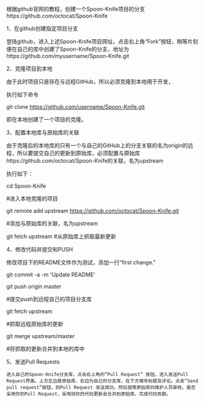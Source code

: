 根据github官网的教程，创建一个Spoon-Knife项目的分支https://github.com/octocat/Spoon-Knife

1、在github创建指定项目分支

登陆github，进入上述Spoon-Knife项目网址，点击右上角“Fork”按钮，稍等片刻便在自己的库中创建了Spoon-Knife的分支，地址为https://github.com/myusername/Spoon-Knife.git

2、克隆项目到本地

由于此时项目只是存在与远程GitHub，所以必须克隆到本地用于开发，

执行如下命令

git clone https://github.com/username/Spoon-Knife.git

即在本地创建了一个项目的克隆。

3、配置本地库与原始库的关联

由于克隆后的本地库的只有一个与自己的GitHub上的分支关联的名为origin的远程，所以要提交自己的更新到原始库，必须配置与原始库https://github.com/octocat/Spoon-Knife的关联，名为upstream

执行如下：

cd Spoon-Knife

#进入本地克隆的项目

git remote add upstream https://github.com/octocat/Spoon-Knife.git

#添加与原始库的关联，名为upstream

git fetch upstream
#从原始库上抓取最新更新

4、修改代码并提交和PUSH

修改项目下的README文件作为测试，添加一行“first change.”

git commit -a -m 'Update README'

git push origin master

#提交push到远程自己的项目分支库

git fetch upstream

#抓取远程原始库的更新

git merge upstream/master

#将抓取的更新合并到本地的库中

5、发送Pull Requests

    进入自己的Spoon-Knife分支库，点击右上角的“Pull Request” 按钮，进入发送Pull Request界面。上方左边是原始库，右边为自己的分支库，在下方填写标题及评论。点击“Send pull request”按钮，则Pull Request 发送成功。然后就等原始库的维护人员审核，是否采用你的Pull Request，采用则你的代码更新会合并到原始库，完成代码贡献。
